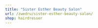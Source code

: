 ```yaml
---
title: "Sister Esther Beauty Salon"
url: /zwedru/sister-esther-beauty-salon/
shop: hairdresser
---
```

